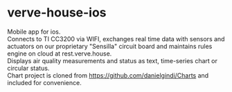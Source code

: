 # verve-house-ios  
Mobile app for ios.   
Connects to TI CC3200 via WIFI, exchanges real time data with sensors and actuators on our proprietary "Sensilla" circuit board and maintains rules engine on cloud at rest.verve.house.   
Displays air quality measurements and status as text, time-series chart or circular status.  
Chart project is cloned from https://github.com/danielgindi/Charts  and included for convenience.  
